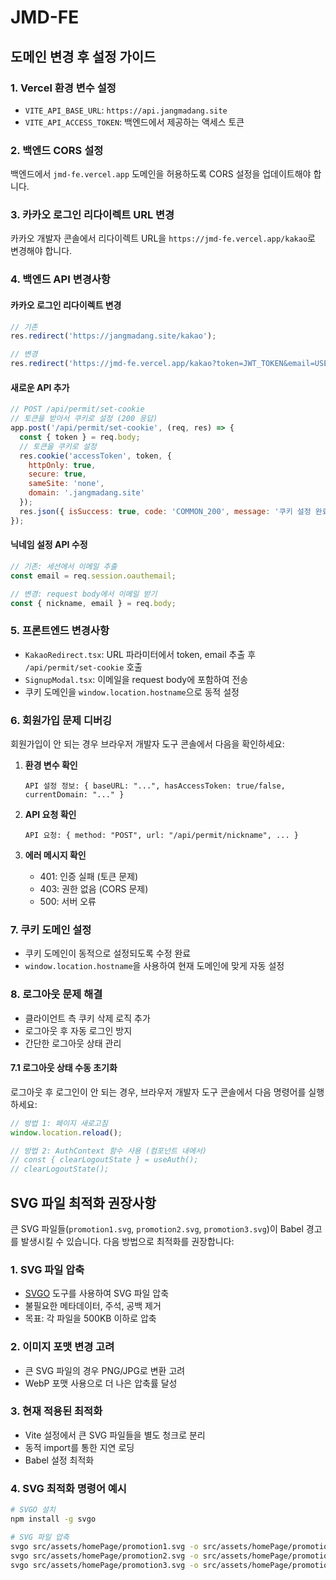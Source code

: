 # JMD-FE

## 도메인 변경 후 설정 가이드

### 1. Vercel 환경 변수 설정
- `VITE_API_BASE_URL`: `https://api.jangmadang.site`
- `VITE_API_ACCESS_TOKEN`: 백엔드에서 제공하는 액세스 토큰

### 2. 백엔드 CORS 설정
백엔드에서 `jmd-fe.vercel.app` 도메인을 허용하도록 CORS 설정을 업데이트해야 합니다.

### 3. 카카오 로그인 리다이렉트 URL 변경
카카오 개발자 콘솔에서 리다이렉트 URL을 `https://jmd-fe.vercel.app/kakao`로 변경해야 합니다.

### 4. 백엔드 API 변경사항

#### 카카오 로그인 리다이렉트 변경
```javascript
// 기존
res.redirect('https://jangmadang.site/kakao');

// 변경
res.redirect('https://jmd-fe.vercel.app/kakao?token=JWT_TOKEN&email=USER_EMAIL&isNewUser=true/false');
```

#### 새로운 API 추가
```javascript
// POST /api/permit/set-cookie
// 토큰을 받아서 쿠키로 설정 (200 응답)
app.post('/api/permit/set-cookie', (req, res) => {
  const { token } = req.body;
  // 토큰을 쿠키로 설정
  res.cookie('accessToken', token, {
    httpOnly: true,
    secure: true,
    sameSite: 'none',
    domain: '.jangmadang.site'
  });
  res.json({ isSuccess: true, code: 'COMMON_200', message: '쿠키 설정 완료' });
});
```

#### 닉네임 설정 API 수정
```javascript
// 기존: 세션에서 이메일 추출
const email = req.session.oauthemail;

// 변경: request body에서 이메일 받기
const { nickname, email } = req.body;
```

### 5. 프론트엔드 변경사항
- `KakaoRedirect.tsx`: URL 파라미터에서 token, email 추출 후 `/api/permit/set-cookie` 호출
- `SignupModal.tsx`: 이메일을 request body에 포함하여 전송
- 쿠키 도메인을 `window.location.hostname`으로 동적 설정

### 6. 회원가입 문제 디버깅
회원가입이 안 되는 경우 브라우저 개발자 도구 콘솔에서 다음을 확인하세요:

1. **환경 변수 확인**
   ```
   API 설정 정보: { baseURL: "...", hasAccessToken: true/false, currentDomain: "..." }
   ```

2. **API 요청 확인**
   ```
   API 요청: { method: "POST", url: "/api/permit/nickname", ... }
   ```

3. **에러 메시지 확인**
   - 401: 인증 실패 (토큰 문제)
   - 403: 권한 없음 (CORS 문제)
   - 500: 서버 오류

### 7. 쿠키 도메인 설정
- 쿠키 도메인이 동적으로 설정되도록 수정 완료
- `window.location.hostname`을 사용하여 현재 도메인에 맞게 자동 설정

### 8. 로그아웃 문제 해결
- 클라이언트 측 쿠키 삭제 로직 추가
- 로그아웃 후 자동 로그인 방지
- 간단한 로그아웃 상태 관리

#### 7.1 로그아웃 상태 수동 초기화
로그아웃 후 로그인이 안 되는 경우, 브라우저 개발자 도구 콘솔에서 다음 명령어를 실행하세요:

```javascript
// 방법 1: 페이지 새로고침
window.location.reload();

// 방법 2: AuthContext 함수 사용 (컴포넌트 내에서)
// const { clearLogoutState } = useAuth();
// clearLogoutState();
```

## SVG 파일 최적화 권장사항

큰 SVG 파일들(`promotion1.svg`, `promotion2.svg`, `promotion3.svg`)이 Babel 경고를 발생시킬 수 있습니다. 
다음 방법으로 최적화를 권장합니다:

### 1. SVG 파일 압축
- [SVGO](https://github.com/svg/svgo) 도구를 사용하여 SVG 파일 압축
- 불필요한 메타데이터, 주석, 공백 제거
- 목표: 각 파일을 500KB 이하로 압축

### 2. 이미지 포맷 변경 고려
- 큰 SVG 파일의 경우 PNG/JPG로 변환 고려
- WebP 포맷 사용으로 더 나은 압축률 달성

### 3. 현재 적용된 최적화
- Vite 설정에서 큰 SVG 파일들을 별도 청크로 분리
- 동적 import를 통한 지연 로딩
- Babel 설정 최적화

### 4. SVG 최적화 명령어 예시
```bash
# SVGO 설치
npm install -g svgo

# SVG 파일 압축
svgo src/assets/homePage/promotion1.svg -o src/assets/homePage/promotion1-optimized.svg
svgo src/assets/homePage/promotion2.svg -o src/assets/homePage/promotion2-optimized.svg
svgo src/assets/homePage/promotion3.svg -o src/assets/homePage/promotion3-optimized.svg
```
